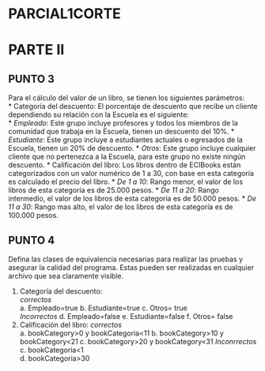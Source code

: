 # PARCIAL1CORTE
# PARTE II
## PUNTO 3
Para el cálculo del valor de un libro, se tienen los siguientes parámetros: <br>
	* Categoría del descuento: El porcentaje de descuento que recibe un cliente dependiendo su relación con la Escuela es el siguiente:<br>
		* *Empleado*: Este grupo incluye profesores y todos los miembros de la comunidad que trabaja en la Escuela, tienen un descuento del 10%.
		* *Estudiante*: Este grupo incluye a estudiantes actuales o egresados de la Escuela, tienen un 20% de descuento.
		* *Otros*: Este grupo incluye cualquier cliente que no pertenezca a la Escuela, para este grupo no existe ningún descuento.
	* Calificación del libro: Los libros dentro de ECIBooks están categorizados con un valor numérico de 1 a 30, con base en esta categoría es calculado el precio del libro.
		* *De 1 a 10*: Rango menor, el valor de los libros de esta categoría es de 25.000 pesos.
		* *De 11 a 20*: Rango intermedio, el valor de los libros de esta categoría es de 50.000 pesos.
		* *De 11 a 30*: Rango mas alto, el valor de los libros de esta categoría es de 100.000 pesos. 

## PUNTO 4
Defina las clases de equivalencia necesarias para realizar las pruebas y asegurar la calidad del programa. Estas pueden ser realizadas en cualquier archivo que sea claramente visible. <br>

1. Categoría del descuento:<br>
*correctos* <br>
a. Empleado=true 
b. Estudiante=true 
c. Otros= true <br>
*Incorrectos* 
d. Empleado=false
e. Estudiante=false
f. Otros= false
2. Calificación del libro:
*correctos* <br>
a. bookCategory>0 y bookCategoria<11
b. bookCategory>10 y bookCategory<21
c. bookCategory>20 y bookCategory<31
*Inconrrectos* <br>
c. bookCategoria<1  
d. bookCategoria>30
